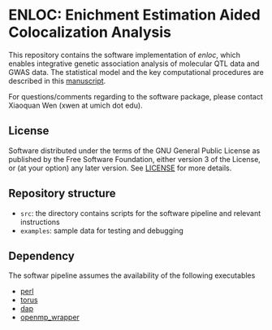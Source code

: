 # ENLOC: Enichment Estimation Aided Colocalization Analysis



This repository contains the software implementation of *enloc*, which enables integrative genetic association analysis of molecular QTL data and GWAS data. The statistical model and the key computational procedures are described in this [manuscript](http://biorxiv.org/content/early/2016/10/02/078667).

For questions/comments regarding to the software package, please contact Xiaoquan Wen (xwen at umich dot edu).



## License

Software distributed under the terms of the GNU General Public License as published by the Free Software Foundation, either version 3 of the License, or (at your option) any later version. See [LICENSE](http://www.gnu.org/licenses/gpl-3.0.en.html) for more details.


## Repository structure

* ``src``: the directory contains scripts for the software pipeline and relevant instructions
* ``examples``: sample data for testing and debugging

## Dependency 

The softwar pipeline assumes the availability of the following executables

*  [perl](https://www.perl.org/get.html)
*  [torus](https://github.com/xqwen/dap/tree/master/torus_src)
*  [dap](https://github.com/xqwen/dap/)
*  [openmp_wrapper](https://github.com/xqwen/openmp_wrapper)

